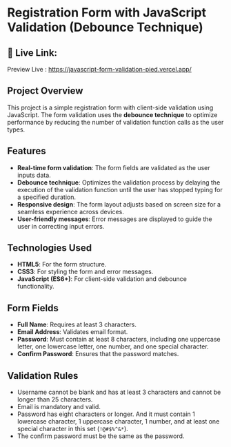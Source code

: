 # Registration Form with JavaScript Validation (Debounce Technique)
## 🔗 Live Link: 
Preview Live : https://javascript-form-validation-pied.vercel.app/

## Project Overview
This project is a simple registration form with client-side validation using JavaScript. The form validation uses the **debounce technique** to optimize performance by reducing the number of validation function calls as the user types.

## Features
- **Real-time form validation**: The form fields are validated as the user inputs data.
- **Debounce technique**: Optimizes the validation process by delaying the execution of the validation function until the user has stopped typing for a specified duration.
- **Responsive design**: The form layout adjusts based on screen size for a seamless experience across devices.
- **User-friendly messages**: Error messages are displayed to guide the user in correcting input errors.

## Technologies Used
- **HTML5**: For the form structure.
- **CSS3**: For styling the form and error messages.
- **JavaScript (ES6+)**: For client-side validation and debounce functionality.

## Form Fields
- **Full Name**: Requires at least 3 characters.
- **Email Address**: Validates email format.
- **Password**: Must contain at least 8 characters, including one uppercase letter, one lowercase letter, one number, and one special character.
- **Confirm Password**: Ensures that the password matches.

## Validation Rules
- Username cannot be blank and has at least 3 characters and cannot be longer than 25 characters.
- Email is mandatory and valid.
- Password has eight characters or longer. And it must contain 1 lowercase character, 1 uppercase character, 1 number, and at least one special character in this set (`!@#$%^&*`).
- The confirm password must be the same as the password.


